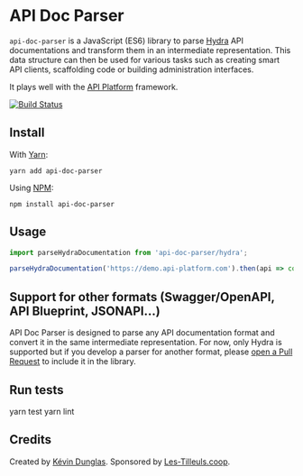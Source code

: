 # API Doc Parser

`api-doc-parser` is a JavaScript (ES6) library to parse [Hydra](http://hydra-cg.com) API documentations and transform them
in an intermediate representation. This data structure can then be used for various tasks such as creating smart API clients,
scaffolding code or building administration interfaces.

It plays well with the [API Platform](https://api-platform.com) framework.

[![Build Status](https://travis-ci.org/dunglas/api-doc-parser.svg?branch=master)](https://travis-ci.org/dunglas/api-doc-parser)

## Install

With [Yarn](https://yarnpkg.com/):

    yarn add api-doc-parser

Using [NPM](https://www.npmjs.com/):

    npm install api-doc-parser

## Usage

```javascript
import parseHydraDocumentation from 'api-doc-parser/hydra';

parseHydraDocumentation('https://demo.api-platform.com').then(api => console.log(api));
```

## Support for other formats (Swagger/OpenAPI, API Blueprint, JSONAPI...)

API Doc Parser is designed to parse any API documentation format and convert it in the same intermediate representation.
For now, only Hydra is supported but if you develop a parser for another format, please [open a Pull Request](https://github.com/dunglas/api-doc-parser/pulls)
to include it in the library.

## Run tests

   yarn test
   yarn lint

## Credits

Created by [Kévin Dunglas](https://dunglas.fr). Sponsored by [Les-Tilleuls.coop](https://les-tilleuls.coop).
